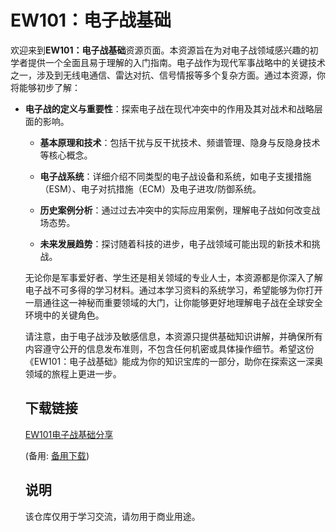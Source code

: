 # EW101：电子战基础

欢迎来到**EW101：电子战基础**资源页面。本资源旨在为对电子战领域感兴趣的初学者提供一个全面且易于理解的入门指南。电子战作为现代军事战略中的关键技术之一，涉及到无线电通信、雷达对抗、信号情报等多个复杂方面。通过本资源，你将能够初步了解：

- **电子战的定义与重要性**：探索电子战在现代冲突中的作用及其对战术和战略层面的影响。

  - **基本原理和技术**：包括干扰与反干扰技术、频谱管理、隐身与反隐身技术等核心概念。

  - **电子战系统**：详细介绍不同类型的电子战设备和系统，如电子支援措施（ESM）、电子对抗措施（ECM）及电子进攻/防御系统。

  - **历史案例分析**：通过过去冲突中的实际应用案例，理解电子战如何改变战场态势。

  - **未来发展趋势**：探讨随着科技的进步，电子战领域可能出现的新技术和挑战。

  无论你是军事爱好者、学生还是相关领域的专业人士，本资源都是你深入了解电子战不可多得的学习材料。通过本学习资料的系统学习，希望能够为你打开一扇通往这一神秘而重要领域的大门，让你能够更好地理解电子战在全球安全环境中的关键角色。

  请注意，由于电子战涉及敏感信息，本资源只提供基础知识讲解，并确保所有内容遵守公开的信息发布准则，不包含任何机密或具体操作细节。希望这份《EW101：电子战基础》能成为你的知识宝库的一部分，助你在探索这一深奥领域的旅程上更进一步。

  ## 下载链接
  [EW101电子战基础分享](https://pan.quark.cn/s/f2048c35fed2) 

  (备用: [备用下载](https://pan.baidu.com/s/18qUXs4yNg8FmpNRjSPQ1Hw?pwd=1234))

  ## 说明

  该仓库仅用于学习交流，请勿用于商业用途。
